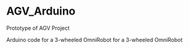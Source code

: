 # AGV_Arduino
Prototype of AGV Project

Arduino code for a 3-wheeled OmniRobot for a 3-wheeled OmniRobot
